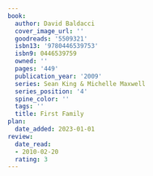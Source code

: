 ```yaml
---
book:
  author: David Baldacci
  cover_image_url: ''
  goodreads: '5509321'
  isbn13: '9780446539753'
  isbn9: 0446539759
  owned: ''
  pages: '449'
  publication_year: '2009'
  series: Sean King & Michelle Maxwell
  series_position: '4'
  spine_color: ''
  tags: ''
  title: First Family
plan:
  date_added: 2023-01-01
review:
  date_read:
  - 2010-02-20
  rating: 3
---
```

